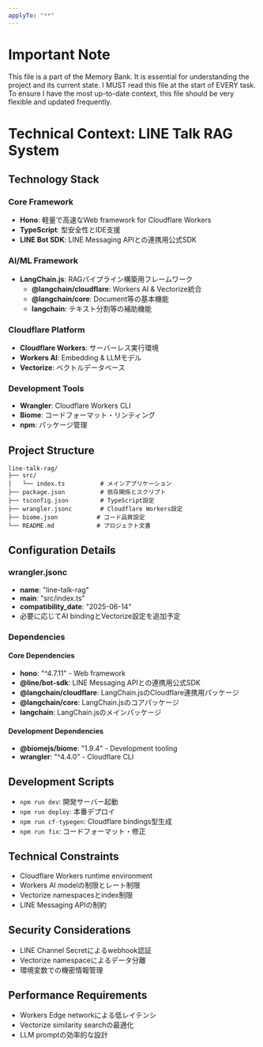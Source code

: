 ```yaml
---
applyTo: "**"
---
```

# Important Note
This file is a part of the Memory Bank. It is essential for understanding the project and its current state. I MUST read this file at the start of EVERY task.
To ensure I have the most up-to-date context, this file should be very flexible and updated frequently.

# Technical Context: LINE Talk RAG System

## Technology Stack

### Core Framework
- **Hono**: 軽量で高速なWeb framework for Cloudflare Workers
- **TypeScript**: 型安全性とIDE支援
- **LINE Bot SDK**: LINE Messaging APIとの連携用公式SDK

### AI/ML Framework
- **LangChain.js**: RAGパイプライン構築用フレームワーク
  - **@langchain/cloudflare**: Workers AI & Vectorize統合
  - **@langchain/core**: Document等の基本機能
  - **langchain**: テキスト分割等の補助機能

### Cloudflare Platform
- **Cloudflare Workers**: サーバーレス実行環境
- **Workers AI**: Embedding & LLMモデル
- **Vectorize**: ベクトルデータベース

### Development Tools
- **Wrangler**: Cloudflare Workers CLI
- **Biome**: コードフォーマット・リンティング
- **npm**: パッケージ管理

## Project Structure
```
line-talk-rag/
├── src/
│   └── index.ts          # メインアプリケーション
├── package.json          # 依存関係とスクリプト
├── tsconfig.json         # TypeScript設定
├── wrangler.jsonc        # Cloudflare Workers設定
├── biome.json           # コード品質設定
└── README.md            # プロジェクト文書
```

## Configuration Details

### wrangler.jsonc
- **name**: "line-talk-rag"
- **main**: "src/index.ts"
- **compatibility_date**: "2025-06-14"
- 必要に応じてAI bindingとVectorize設定を追加予定

### Dependencies
#### Core Dependencies
- **hono**: "^4.7.11" - Web framework
- **@line/bot-sdk**: LINE Messaging APIとの連携用公式SDK
- **@langchain/cloudflare**: LangChain.jsのCloudflare連携用パッケージ
- **@langchain/core**: LangChain.jsのコアパッケージ
- **langchain**: LangChain.jsのメインパッケージ

#### Development Dependencies
- **@biomejs/biome**: "1.9.4" - Development tooling
- **wrangler**: "^4.4.0" - Cloudflare CLI

## Development Scripts
- `npm run dev`: 開発サーバー起動
- `npm run deploy`: 本番デプロイ
- `npm run cf-typegen`: Cloudflare bindings型生成
- `npm run fix`: コードフォーマット・修正

## Technical Constraints
- Cloudflare Workers runtime environment
- Workers AI modelの制限とレート制限
- Vectorize namespacesとindex制限
- LINE Messaging APIの制約

## Security Considerations
- LINE Channel Secretによるwebhook認証
- Vectorize namespaceによるデータ分離
- 環境変数での機密情報管理

## Performance Requirements
- Workers Edge networkによる低レイテンシ
- Vectorize similarity searchの最適化
- LLM promptの効率的な設計

